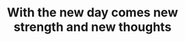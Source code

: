 ---
title: "With the new day comes new strength and new thoughts"
cc-type: quote
attribution: "Eleanor Roosevelt"
related:
  - Eleanor_Roosevelt_portrait_1933.jpg
  - Eleanor Roosevelt - Wikipedia
  - RISE STRONG
tags:
  - Eleanor Roosevelt
  - A new day
  - Failure
  - Quote
  - Survive
---
